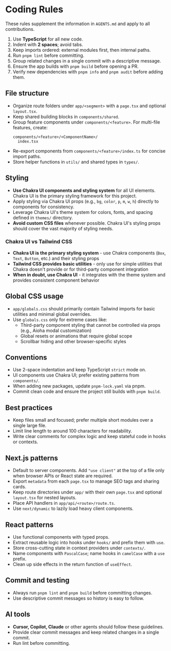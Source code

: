 # Coding Rules

These rules supplement the information in `AGENTS.md` and apply to all contributions.

1. Use **TypeScript** for all new code.
2. Indent with **2 spaces**; avoid tabs.
3. Keep imports ordered: external modules first, then internal paths.
4. Run `pnpm lint` before committing.
5. Group related changes in a single commit with a descriptive message.
6. Ensure the app builds with `pnpm build` before opening a PR.
7. Verify new dependencies with `pnpm info` and `pnpm audit` before adding them.

## File structure

- Organize route folders under `app/<segment>` with a `page.tsx` and optional `layout.tsx`.
- Keep shared building blocks in `components/shared`.
- Group feature components under `components/<feature>`. For multi-file features, create:
  ```
  components/<feature>/<ComponentName>/
    index.tsx
  ```
- Re-export components from `components/<feature>/index.ts` for concise import paths.
- Store helper functions in `utils/` and shared types in `types/`.
## Styling

- **Use Chakra UI components and styling system** for all UI elements. Chakra UI is the primary styling framework for this project.
- Apply styling via Chakra UI props (e.g., `bg`, `color`, `p`, `m`, `w`, `h`) directly to components for consistency.
- Leverage Chakra UI's theme system for colors, fonts, and spacing defined in `themes/` directory.
- **Avoid custom CSS files** whenever possible. Chakra UI's styling props should cover the vast majority of styling needs.

### Chakra UI vs Tailwind CSS

- **Chakra UI is the primary styling system** - use Chakra components (`Box`, `Text`, `Button`, etc.) and their styling props
- **Tailwind CSS provides basic utilities** - only use for simple utilities that Chakra doesn't provide or for third-party component integration
- **When in doubt, use Chakra UI** - it integrates with the theme system and provides consistent component behavior

## Global CSS usage

- `app/globals.css` should primarily contain Tailwind imports for basic utilities and minimal global overrides.
- Use `globals.css` only for extreme cases like:
  - Third-party component styling that cannot be controlled via props (e.g., Aioha modal customization)
  - Global resets or animations that require global scope
  - Scrollbar hiding and other browser-specific styles

## Conventions

- Use 2-space indentation and keep TypeScript `strict` mode on.
- UI components use Chakra UI; prefer existing patterns from `components/`.
- When adding new packages, update `pnpm-lock.yaml` via pnpm.
- Commit clean code and ensure the project still builds with `pnpm build`.

## Best practices

- Keep files small and focused; prefer multiple short modules over a single large file.
- Limit line length to around 100 characters for readability.
- Write clear comments for complex logic and keep stateful code in hooks or contexts.

## Next.js patterns

- Default to server components. Add `"use client"` at the top of a file only when browser APIs or React state are required.
- Export `metadata` from each `page.tsx` to manage SEO tags and sharing cards.
- Keep route directories under `app/` with their own `page.tsx` and optional `layout.tsx` for nested layouts.
- Place API handlers in `app/api/<route>/route.ts`.
- Use `next/dynamic` to lazily load heavy client components.

## React patterns

- Use functional components with typed props.
- Extract reusable logic into hooks under `hooks/` and prefix them with `use`.
- Store cross-cutting state in context providers under `contexts/`.
- Name components with `PascalCase`; name hooks in `camelCase` with a `use` prefix.
- Clean up side effects in the return function of `useEffect`.

## Commit and testing

- Always run `pnpm lint` and `pnpm build` before committing changes.
- Use descriptive commit messages so history is easy to follow.

## AI tools

- **Cursor, Copilot, Claude** or other agents should follow these guidelines.
- Provide clear commit messages and keep related changes in a single commit.
- Run lint before committing.
